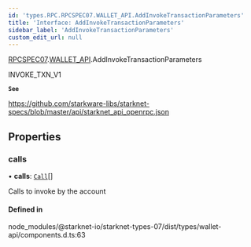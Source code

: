 ```yaml
---
id: 'types.RPC.RPCSPEC07.WALLET_API.AddInvokeTransactionParameters'
title: 'Interface: AddInvokeTransactionParameters'
sidebar_label: 'AddInvokeTransactionParameters'
custom_edit_url: null
---
```


[RPCSPEC07](../namespaces/types.RPC.RPCSPEC07.md).[WALLET_API](../namespaces/types.RPC.RPCSPEC07.WALLET_API.md).AddInvokeTransactionParameters

INVOKE_TXN_V1

**`See`**

https://github.com/starkware-libs/starknet-specs/blob/master/api/starknet_api_openrpc.json

## Properties

### calls

• **calls**: [`Call`](../namespaces/types.RPC.RPCSPEC07.WALLET_API.md#call)[]

Calls to invoke by the account

#### Defined in

node_modules/@starknet-io/starknet-types-07/dist/types/wallet-api/components.d.ts:63
